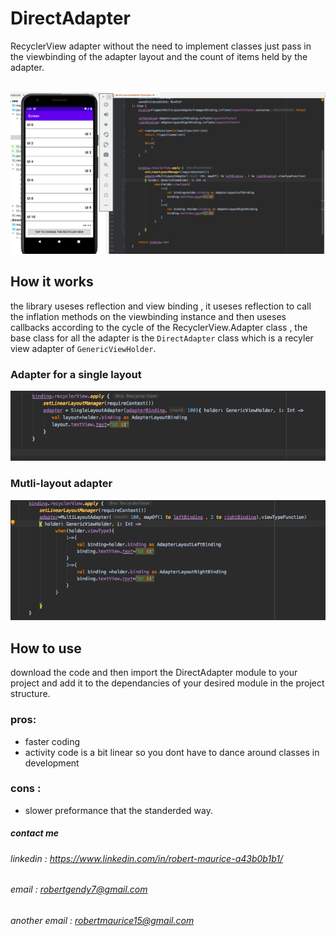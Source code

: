 # DirectAdapter
RecyclerView adapter without the need to implement classes
just pass in the viewbinding of the adapter layout and the count of items held by the adapter. <br /> <br />

![alt text](https://github.com/robertgendy7/DirectAdapter/blob/master/Screen%20Shot%202021-04-07%20at%204.48.31%20PM.png)

## How it works 
the library useses reflection and view binding , it useses reflection to call the inflation methods
on the viewbinding instance and then useses callbacks according to the cycle of the RecyclerView.Adapter 
class , the base class for all the adapter is the ```DirectAdapter``` class which is a recyler view adapter 
of ```GenericViewHolder```.

### Adapter for a single layout
![alt text](https://github.com/robertgendy7/DirectAdapter/blob/master/Screen%20Shot%202021-04-07%20at%204.54.38%20PM.png)


### Mutli-layout adapter
![alt text](https://github.com/robertgendy7/DirectAdapter/blob/master/Screen%20Shot%202021-04-07%20at%204.54.54%20PM.png)

## How to use
download the code and then import the DirectAdapter module to your project and add it to the dependancies 
of your desired module in the project structure.

### pros: 
- faster coding
- activity code is a bit linear so you dont have to dance around classes in development

### cons :
- slower preformance that the standerded way.

##### contact me 
###### linkedin : https://www.linkedin.com/in/robert-maurice-a43b0b1b1/ <br />
###### email : robertgendy7@gmail.com <br />
###### another email : robertmaurice15@gmail.com <br />





